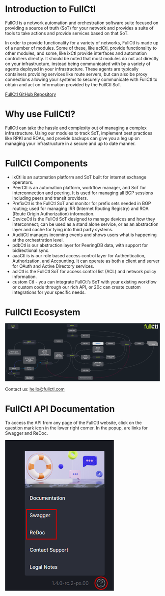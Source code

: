 # Introduction to FullCtl

FullCtl is a network automation and orchestration software suite focused on providing a source of truth (SoT) for your network and provides a suite of tools to take actions and provide services based on that SoT.

In order to provide functionality for a variety of networks, FullCtl is made up of a number of modules. Some of these, like aclCtl, provide functionality to other modules, and some, like ixCtl provide interfaces and automation controllers directly. It should be noted that most modules do not act directly on your infrastructure, instead being communicated with by a variety of agents deployed in your infrastructure. These agents are typically containers providing services like route servers, but can also be proxy connections allowing your systems to securely communicate with FullCtl to obtain and act on information provided by the FullCtl SoT.

[FullCtl GitHub Repository](https://github.com/fullctl/fullctl)

# Why use FullCtl?

FullCtl can take the hassle and complexity out of managing a complex infrastructure. Using our modules to track SoT, implement best practices like RPKI and ROAs, and provide backups can give you a leg up on managing your infrastructure in a secure and up to date manner.

# FullCtl Components

- ixCtl is an automation platform and SoT built for internet exchange operators.
- PeerCtl is an automation platform, workflow manager, and SoT for interconnection and peering. It is used for managing all BGP sessions including peers and transit providers.
- PrefixCtl is the FullCtl SoT and monitor for prefix sets needed in BGP routing; used for managing IRR (Internet Routing Registry) and ROA (Route Origin Authorization) information. 
- DeviceCtl is the FullCtl SoT designed to manage devices and how they interconnect; can be used as a stand alone service, or as an abstraction layer and cache for tying into third party systems.
- AuditCtl manages incoming events and shows users what is happening at the orchestration level.
- pdbCtl is our abstraction layer for PeeringDB data, with support for bidirectional sync.
- aaaCtl is is our role based access control layer for Authentication, Authorization, and Accounting. It can operate as both a client and server for OAuth and Active Directory services.
- aclCtl is the FullCtl SoT for access control list (ACL) and network policy information. 
- custom Ctl - you can integrate FullCtl’s SoT with your existing workflow or custom code through our rich API, or 20c can create custom integrations for your specific needs.

# FullCtl Ecosystem
![](img/fullctlecosystem.png)

Contact us: <a href="mailto: hello@fullctl.com" target="_blank">hello@fullctl.com</a>

# FullCtl API Documentation
To access the API from any page of the FullCtl website, click on the question mark icon in the lower right corner. In the popup, are links for Swagger and ReDoc.

![](img/apiaccess.png)
